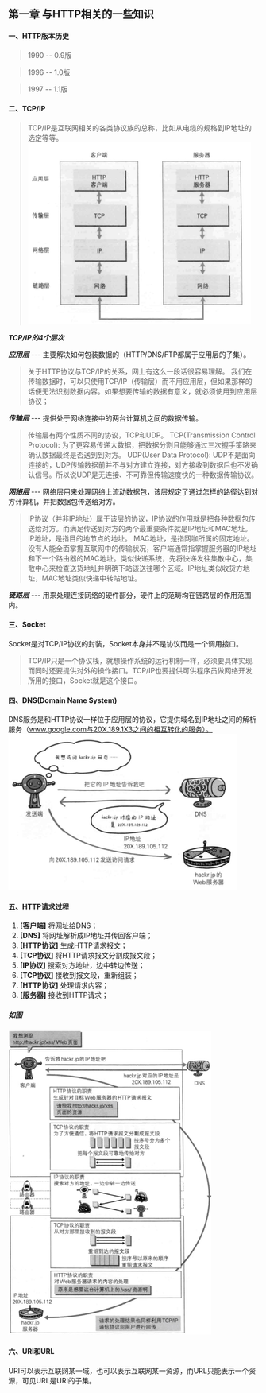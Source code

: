 ## 第一章 与HTTP相关的一些知识

#### 一、HTTP版本历史  
> 1990 -- 0.9版

> 1996 -- 1.0版 

> 1997 -- 1.1版

#### 二、TCP/IP
> TCP/IP是互联网相关的各类协议族的总称，比如从电缆的规格到IP地址的选定等等。
> <img width = "449" height = "365" src = media/14909466245648/14923999006687.jpg>


_**TCP/IP的4个层次**_

_**应用层**_  ---  主要解决如何包装数据的（HTTP/DNS/FTP都属于应用层的子集）。

> 关于HTTP协议与TCP/IP的关系，网上有这么一段话很容易理解。
> 我们在传输数据时，可以只使用TCP/IP（传输层）而不用应用层，但如果那样的话便无法识别数据内容。如果想要传输的数据有意义，就必须使用到应用层协议；

_**传输层**_  ---  提供处于网络连接中的两台计算机之间的数据传输。
> 传输层有两个性质不同的协议，TCP和UDP。
> TCP(Transmission Control Protocol): 为了更容易传递大数据，把数据分割且能够通过三次握手策略来确认数据最终是否送到到对方。
> UDP(User Data Protocol): UDP不是面向连接的，UDP传输数据前并不与对方建立连接，对方接收到数据后也不发确认信号。所以说UDP是无连接、不可靠但传输速度快的一种数据传输协议。

_**网络层**_  ---  网络层用来处理网络上流动数据包，该层规定了通过怎样的路径达到对方计算机，并把数据包传送给对方。
> IP协议（并非IP地址）属于该层的协议，IP协议的作用就是把各种数据包传送给对方。而满足传送到对方的两个最重要条件就是IP地址和MAC地址。
> IP地址，是指目的地节点的地址。
> MAC地址，是指网咖所属的固定地址。
> 没有人能全面掌握互联网中的传输状况，客户端通常指掌握服务器的IP地址和下一个路由器的MAC地址。类似快递系统，先将快递发往集散中心，集散中心来检查送货地址并明确下站该送往哪个区域。IP地址类似收货方地址，MAC地址类似快递中转站地址。

_**链路层**_  ---  用来处理连接网络的硬件部分，硬件上的范畴均在链路层的作用范围内。

#### 三、Socket
Socket是对TCP/IP协议的封装，Socket本身并不是协议而是一个调用接口。
> TCP/IP只是一个协议栈，就想操作系统的运行机制一样，必须要具体实现而同时还要提供对外的操作接口。TCP/IP也要提供可供程序员做网络开发所用的接口，Socket就是这个接口。

#### 四、DNS(Domain Name System)
DNS服务是和HTTP协议一样位于应用层的协议，它提供域名到IP地址之间的解析服务（www.google.com与20X.189.1X3之间的相互转化的服务）。
<img width = "460" height = "314" src = media/14909466245648/14923999985977.jpg>

#### 五、HTTP请求过程
1. **[客户端]** 将网址给DNS；
2. **[DNS]** 将网址解析成IP地址并传回客户端；
3. **[HTTP协议]** 生成HTTP请求报文；
4. **[TCP协议]** 将HTTP请求报文分割成报文段；
5. **[IP协议]** 搜索对方地址，边中转边传送；
6. **[TCP协议]** 接收到报文段，重新组装；
7. **[HTTP协议]** 处理请求内容；
8. **[服务器]** 接收到HTTP请求；

##### 如图
<img width="409" height = "611" src = media/14909466245648/14914684358740.jpg>

#### 六、URI和URL
URI可以表示互联网某一域，也可以表示互联网某一资源，而URL只能表示一个资源，可见URL是URI的子集。


